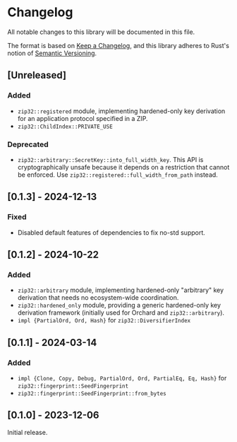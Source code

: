 # Changelog
All notable changes to this library will be documented in this file.

The format is based on [Keep a Changelog](https://keepachangelog.com/en/1.0.0/),
and this library adheres to Rust's notion of
[Semantic Versioning](https://semver.org/spec/v2.0.0.html).

## [Unreleased]
### Added
- `zip32::registered` module, implementing hardened-only key derivation for
  an application protocol specified in a ZIP.
- `zip32::ChildIndex::PRIVATE_USE`

### Deprecated
- `zip32::arbitrary::SecretKey::into_full_width_key`. This API is
  cryptographically unsafe because it depends on a restriction that cannot
  be enforced. Use `zip32::registered::full_width_from_path` instead.

## [0.1.3] - 2024-12-13

### Fixed
- Disabled default features of dependencies to fix no-std support.

## [0.1.2] - 2024-10-22

### Added
- `zip32::arbitrary` module, implementing hardened-only "arbitrary" key
  derivation that needs no ecosystem-wide coordination.
- `zip32::hardened_only` module, providing a generic hardened-only key
  derivation framework (initially used for Orchard and `zip32::arbitrary`).
- `impl {PartialOrd, Ord, Hash}` for `zip32::DiversifierIndex`

## [0.1.1] - 2024-03-14

### Added
- `impl {Clone, Copy, Debug, PartialOrd, Ord, PartialEq, Eq, Hash}` for 
  `zip32::fingerprint::SeedFingerprint`
- `zip32::fingerprint::SeedFingerprint::from_bytes`

## [0.1.0] - 2023-12-06
Initial release.
